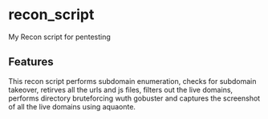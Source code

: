 # recon_script
My Recon script for pentesting

## Features
This recon script performs subdomain enumeration, checks for subdomain takeover, retirves all the urls and js files, filters out the live domains, performs directory bruteforcing wuth gobuster and captures the screenshot of all the live domains using aquaonte.


